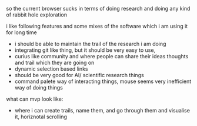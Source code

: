 so the current browser sucks in terms of doing research and doing any kind of rabbit hole exploration

i like following features and some mixes of the software which i am using it for long time

- i should be able to maintain the trail of the research i am doing
- integrating git like thing, but it should be very easy to use,
- curius like community and where people can share their ideas thoughts and trail which they are going on
- dynamic selection based links
- should be very good for AI/ scientific research things
- command palete way of interacting things, mouse seems very inefficient way of doing things


what can mvp look like:
- where i can create trails, name them, and go through them and visualise it, horiznotal scrolling